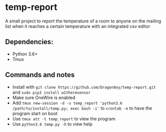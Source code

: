 # temp-report
A small project to report the temperature of a room to anyone on the mailing list when it reaches a certain temperature with an integrated csv editor

## Dependencies:

* Python 3.6+
* Tmux

## Commands and notes

- Install with `git clone https://github.com/Dragon8oy/temp-report.git` and `sudo pip3 install w1thermsensor`
- Make sure OneWire is enabled
- Add `tmux new-session -d -s temp_report 'python3.6 /path/to/install/temp.py; exec bash -i'` to `crontab -e` to have the program start on boot
- Use `tmux att -t temp_report` to view the program
- Use `python3.6 temp.py -h` to view help
